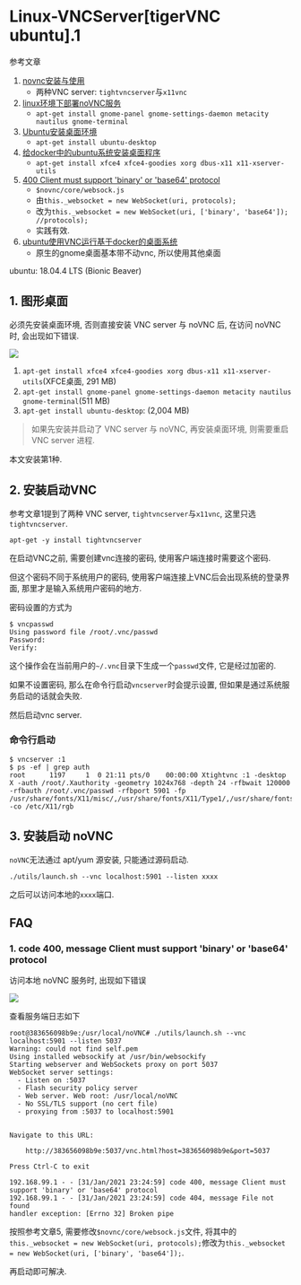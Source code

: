 # Linux-VNCServer[tigerVNC ubuntu].1

参考文章

1. [novnc安装与使用](https://blog.csdn.net/chao_beyond/article/details/24922397)
    - 两种VNC server: `tightvncserver`与`x11vnc`
2. [linux环境下部署noVNC服务](https://www.jianshu.com/p/1a4fd2774c35)
    - `apt-get install gnome-panel gnome-settings-daemon metacity nautilus gnome-terminal`
3. [Ubuntu安装桌面环境](https://www.cnblogs.com/fanqisoft/p/8671166.html)
    - `apt-get install ubuntu-desktop`
4. [给docker中的ubuntu系统安装桌面程序](https://blog.csdn.net/zhang14916/article/details/107593330)
    - `apt-get install xfce4 xfce4-goodies xorg dbus-x11 x11-xserver-utils`
5. [400 Client must support 'binary' or 'base64' protocol](https://github.com/novnc/noVNC/issues/1276)
    - `$novnc/core/websock.js`
    - 由`this._websocket = new WebSocket(uri, protocols);`
    - 改为`this._websocket = new WebSocket(uri, ['binary', 'base64']); //protocols);`
    - 实践有效.
6. [ubuntu使用VNC运行基于docker的桌面系统](https://floodshao.github.io/2020/03/14/docker%E4%B8%8B%E4%BD%BF%E7%94%A8vnc%E5%88%9B%E5%BB%BA%E7%9B%B8%E5%BA%94%E7%89%88%E6%9C%AC%E7%9A%84ubuntu%E6%A1%8C%E9%9D%A2%E7%B3%BB%E7%BB%9F/)
    - 原生的gnome桌面基本带不动vnc, 所以使用其他桌面

ubuntu: 18.04.4 LTS (Bionic Beaver)

## 1. 图形桌面

必须先安装桌面环境, 否则直接安装 VNC server 与 noVNC 后, 在访问 noVNC 时, 会出现如下错误.

![](https://gitee.com/generals-space/gitimg/raw/master/cb94cebf552e347d009d5c6134608121.png)

1. `apt-get install xfce4 xfce4-goodies xorg dbus-x11 x11-xserver-utils`(XFCE桌面, 291 MB)
2. `apt-get install gnome-panel gnome-settings-daemon metacity nautilus gnome-terminal`(511 MB)
3. `apt-get install ubuntu-desktop`: (2,004 MB)

> 如果先安装并启动了 VNC server 与 noVNC, 再安装桌面环境, 则需要重启 VNC server 进程.

本文安装第1种.

## 2. 安装启动VNC

参考文章1提到了两种 VNC server, `tightvncserver`与`x11vnc`, 这里只选`tightvncserver`.

```
apt-get -y install tightvncserver
```

在启动VNC之前, 需要创建vnc连接的密码, 使用客户端连接时需要这个密码.

但这个密码不同于系统用户的密码, 使用客户端连接上VNC后会出现系统的登录界面, 那里才是输入系统用户密码的地方.

密码设置的方式为

```log
$ vncpasswd
Using password file /root/.vnc/passwd
Password:
Verify:
```

这个操作会在当前用户的`~/.vnc`目录下生成一个`passwd`文件, 它是经过加密的.

如果不设置密码, 那么在命令行启动`vncserver`时会提示设置, 但如果是通过系统服务启动的话就会失败.

然后启动vnc server.

### 命令行启动

```log
$ vncserver :1
$ ps -ef | grep auth
root      1197     1  0 21:11 pts/0    00:00:00 Xtightvnc :1 -desktop X -auth /root/.Xauthority -geometry 1024x768 -depth 24 -rfbwait 120000 -rfbauth /root/.vnc/passwd -rfbport 5901 -fp /usr/share/fonts/X11/misc/,/usr/share/fonts/X11/Type1/,/usr/share/fonts/X11/75dpi/,/usr/share/fonts/X11/100dpi/ -co /etc/X11/rgb
```

## 3. 安装启动 noVNC

`noVNC`无法通过 apt/yum 源安装, 只能通过源码启动.

```
./utils/launch.sh --vnc localhost:5901 --listen xxxx
```

之后可以访问本地的`xxxx`端口.

## FAQ

### 1. code 400, message Client must support 'binary' or 'base64' protocol

访问本地 noVNC 服务时, 出现如下错误

![](https://gitee.com/generals-space/gitimg/raw/master/057369ecb6b4af897c33912ab628c187.png)

查看服务端日志如下

```log
root@383656098b9e:/usr/local/noVNC# ./utils/launch.sh --vnc localhost:5901 --listen 5037
Warning: could not find self.pem
Using installed websockify at /usr/bin/websockify
Starting webserver and WebSockets proxy on port 5037
WebSocket server settings:
  - Listen on :5037
  - Flash security policy server
  - Web server. Web root: /usr/local/noVNC
  - No SSL/TLS support (no cert file)
  - proxying from :5037 to localhost:5901


Navigate to this URL:

    http://383656098b9e:5037/vnc.html?host=383656098b9e&port=5037

Press Ctrl-C to exit

192.168.99.1 - - [31/Jan/2021 23:24:59] code 400, message Client must support 'binary' or 'base64' protocol
192.168.99.1 - - [31/Jan/2021 23:24:59] code 404, message File not found
handler exception: [Errno 32] Broken pipe
```

按照参考文章5, 需要修改`$novnc/core/websock.js`文件, 将其中的`this._websocket = new WebSocket(uri, protocols);`修改为`this._websocket = new WebSocket(uri, ['binary', 'base64']);`.

再启动即可解决.
